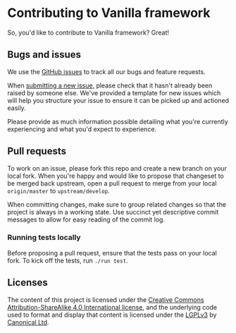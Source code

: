 # Contributing to Vanilla framework

So, you'd like to contribute to Vanilla framework? Great!

## Bugs and issues

We use the [GitHub issues](https://github.com/canonical-web-and-design/vanilla-framework/issues) to track all our bugs and feature requests.

When [submitting a new issue](https://github.com/canonical-web-and-design/vanilla-framework/issues/new), please check that it hasn't already been raised by someone else. We've provided a template for new issues which will help you structure your issue to ensure it can be picked up and actioned easily.

Please provide as much information possible detailing what you're currently experiencing and what you'd expect to experience.

## Pull requests

To work on an issue, please fork this repo and create a new branch on your local fork. When you're happy and would like to propose that changeset to be merged back upstream, open a pull request to merge from your local `origin/master` to `upstream/develop`.

When committing changes, make sure to group related changes so that the project is always in a working state. Use succinct yet descriptive commit messages to allow for easy reading of the commit log.

### Running tests locally

Before proposing a pull request, ensure that the tests pass on your local fork. To kick off the tests, run `./run test`.

## Licenses

The content of this project is licensed under the [Creative Commons Attribution-ShareAlike 4.0 International license](https://creativecommons.org/licenses/by-sa/4.0/), and the underlying code used to format and display that content is licensed under the [LGPLv3](http://opensource.org/licenses/lgpl-3.0.html) by [Canonical Ltd](http://www.canonical.com/).
